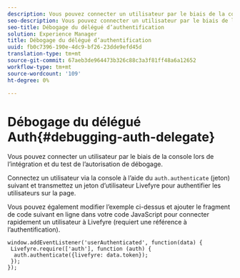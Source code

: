 ```yaml
---
description: Vous pouvez connecter un utilisateur par le biais de la console lors de l’intégration et du test de l’autorisation de débogage.
seo-description: Vous pouvez connecter un utilisateur par le biais de la console lors de l’intégration et du test de l’autorisation de débogage.
seo-title: Débogage du délégué d’authentification
solution: Experience Manager
title: Débogage du délégué d’authentification
uuid: fb0c7396-190e-4dc9-bf26-23dde9efd45d
translation-type: tm+mt
source-git-commit: 67aeb3de964473b326c88c3a3f81ff48a6a12652
workflow-type: tm+mt
source-wordcount: '109'
ht-degree: 0%

---
```



# Débogage du délégué Auth{#debugging-auth-delegate}

Vous pouvez connecter un utilisateur par le biais de la console lors de l’intégration et du test de l’autorisation de débogage.

Connectez un utilisateur via la console à l’aide du `auth.authenticate` (jeton) suivant et transmettez un jeton d’utilisateur Livefyre pour authentifier les utilisateurs sur la page.

Vous pouvez également modifier l’exemple ci-dessus et ajouter le fragment de code suivant en ligne dans votre code JavaScript pour connecter rapidement un utilisateur à Livefyre (requiert une référence à l’authentification).

```
window.addEventListener('userAuthenticated', function(data) { 
 Livefyre.require(['auth'], function (auth) { 
  auth.authenticate({livefyre: data.token}); 
 }); 
});
```

